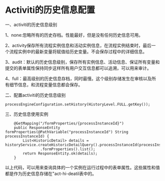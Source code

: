 # Activiti的历史信息配置

一、activiti的历史信息级别

1、none:忽略所有的历史存档。性能最好，但是没有任何历史信息可用。

2、activity保存所有流程实例信息和活动实例信息，在流程实例结束时，最后一个流程实例中的最新变量将赋值给历史变量。不会保存过程中的详细信息。

3、audit：默认的历史信息级别，保存所有实例信息、活动信息、保证所有变量和提交的表单属性保持同步这样所有用户交互信息都可以追溯，可以用来审计。

4、full：最高级别的历史信息存档，同时最慢。这个级别存储发生在审核以及所有细节信息，和流程变量信息都会保存。

二、配置activiti的历史信息级别

```
processEngineConfiguration.setHistory(HistoryLevel.FULL.getKey());
```

三、历史信息使用实例

```
	@GetMapping("/formProperties/{processInstanceId}")
	public ResponseEntity formProperties(@PathVariable("processInstanceId") String processInstanceId) {
		List<HistoricDetail> details = historyService.createHistoricDetailQuery().processInstanceId(processInstanceId)
				.formProperties().list();
		return ResponseEntity.ok(details);
	}
```

以上代码，可以用来查询具体的一个实例在运行过程中的表单属性。这些属性和值都是作为历史信息存储在"act-hi-deatil表中的。

